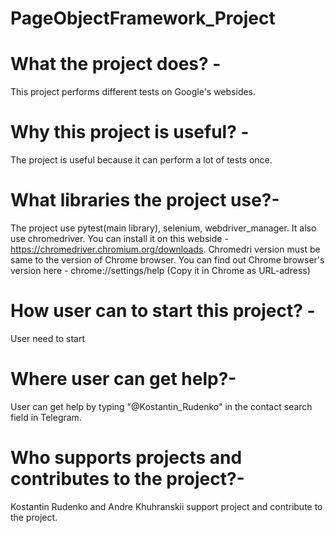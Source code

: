 # PageObjectFramework_Project
# What the project does? -
This project performs different tests on Google's websides.
# Why this project is useful? -
The project is useful because it can perform a lot of tests once.
# What libraries the project use?-
The project use pytest(main library), selenium, webdriver_manager. It also use chromedriver.
You can install it on this webside - https://chromedriver.chromium.org/downloads.
Chromedri version must be same to the version of Chrome browser. You can find out Chrome browser's version 
here - chrome://settings/help (Copy it in Chrome as URL-adress)
# How user can to start this project? -
User need to start
# Where user can get help?-
User can get help by typing "@Kostantin_Rudenko" in the contact search field in Telegram.
# Who supports projects and contributes to the project?-
Kostantin Rudenko and Andre Khuhranskii support project and contribute to the project.
